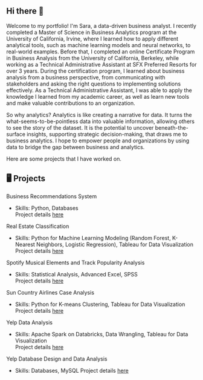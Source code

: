 ## Hi there :wave:

Welcome to my portfolio! I'm Sara, a data-driven business analyst. I recently completed a Master of Science in Business Analytics program at the University of California, Irvine, where I learned how to apply different analytical tools, such as machine learning models and neural networks, to real-world examples. Before that, I completed an online Certificate Program in Business Analysis from the University of California, Berkeley, while working as a Technical Administrative Assistant at SFX Preferred Resorts for over 3 years. During the certification program, I learned about business analysis from a business perspective, from communicating with stakeholders and asking the right questions to implementing solutions effectively. As a Technical Administrative Assistant, I was able to apply the knowledge I learned from my academic career, as well as learn new tools and make valuable contributions to an organization.  

So why analytics? Analytics is like creating a narrative for data. It turns the what-seems-to-be-pointless data into valuable information, allowing others to see the story of the dataset. It is the potential to uncover beneath-the-surface insights, supporting strategic decision-making, that draws me to business analytics. I hope to empower people and organizations by using data to bridge the gap between business and analytics.

Here are some projects that I have worked on.

## :desktop_computer: Projects  
Business Recommendations System  
- Skills: Python, Databases  
Project details [here](https://github.com/sara-huang-hart/business-recommendations-system.git)

Real Estate Classification  
- Skills: Python for Machine Learning Modeling (Random Forest, K-Nearest Neighbors, Logistic Regression), Tableau for Data Visualization
Project details [here]()  

Spotify Musical Elements and Track Popularity Analysis  
- Skills: Statistical Analysis, Advanced Excel, SPSS  
Project details [here]()

Sun Country Airlines Case Analysis  
- Skills: Python for K-means Clustering, Tableau for Data Visualization
Project details [here]()  

Yelp Data Analysis  
- Skills: Apache Spark on Databricks, Data Wrangling, Tableau for Data Visualization  
Project details [here]()

Yelp Database Design and Data Analysis  
- Skills: Databases, MySQL
Project details [here]()

<!--
**sara-huang-hart/sara-huang-hart** is a ✨ _special_ ✨ repository because its `README.md` (this file) appears on your GitHub profile.

Here are some ideas to get you started:

- 🔭 I’m currently working on ...
- 🌱 I’m currently learning ...
- 👯 I’m looking to collaborate on ...
- 🤔 I’m looking for help with ...
- 💬 Ask me about ...
- 📫 How to reach me: ...
- 😄 Pronouns: ...
- ⚡ Fun fact: ...
-->
